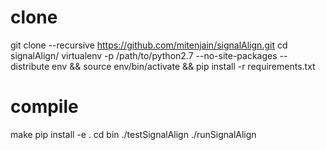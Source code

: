 # clone
  git clone --recursive https://github.com/mitenjain/signalAlign.git
  cd signalAlign/
  virtualenv -p /path/to/python2.7 --no-site-packages --distribute env && source env/bin/activate && pip install -r requirements.txt

# compile
  make
  pip install -e .
  cd bin 
  ./testSignalAlign 
  ./runSignalAlign 


